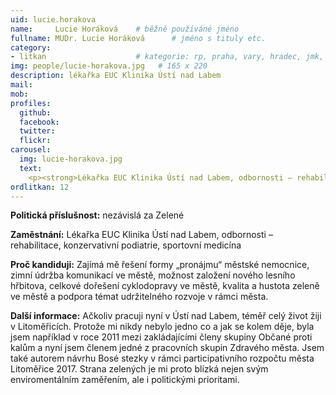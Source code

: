 ```yaml
---
uid: lucie.horakova
name:     Lucie Horáková  	# běžně používáné jméno
fullname: MUDr. Lucie Horáková  	# jméno s tituly etc.
category:
- litkan                 	# kategorie: rp, praha, vary, hradec, jmk, senat
img: people/lucie-horakova.jpg   # 165 x 220
description: lékařka EUC Klinika Ústí nad Labem
mail:
mob:
profiles:
  github:
  facebook:
  twitter: 
  flickr:
carousel:
  img: lucie-horakova.jpg
  text:
    <p><strong>Lékařka EUC Klinika Ústí nad Labem, odbornosti – rehabilitace, konzervativní podiatrie, sportovní medicína</strong>
ordlitkan: 12
---
```

 
**Politická příslušnost:** nezávislá za Zelené

**Zaměstnání:** Lékařka EUC Klinika Ústí nad Labem, odbornosti – rehabilitace, konzervativní podiatrie, sportovní medicína

**Proč kandiduji:** Zajímá mě řešení formy „pronájmu“ městské nemocnice, zimní údržba komunikací ve městě, možnost založení nového lesního hřbitova, celkové dořešení cyklodopravy ve městě,  kvalita a hustota zeleně ve městě a podpora témat udržitelného rozvoje v rámci města.

**Další informace:** Ačkoliv pracuji nyní v Ústí nad Labem, téměř celý život žiji v Litoměřicích. Protože mi nikdy nebylo jedno co a jak se kolem děje,  byla jsem například v roce 2011 mezi zakládajícími členy skupiny Občané proti kalům a nyní jsem členem jedné z pracovních skupin Zdravého města.  Jsem také autorem návrhu Bosé stezky v rámci participativního rozpočtu města Litoměřice 2017.
Strana zelených je mi proto blízká nejen svým enviromentálním zaměřením, ale i politickými prioritami.

